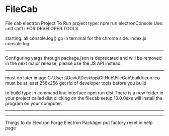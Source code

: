 # FileCab

File cab electron Project
To Run project type: npm run electronConsole
Use: cntl shift i FOR DEVELOPER TOOLS

starting: all console.log() go in ternimal for the chrome side. index.js console.log

---

Configuring yargs through package.json is deprecated and will be removed in the next major release, please use the JS API instead.

---

must do later
image C:\Users\David\Desktop\GitHub\FileCab\build\icon.ico must be at least 256x256
get rid of developer tools before you build

to build
type in command line interface
npm run dist
There is a new folder in your project called dist
clicking on the filecab setup 10.0.0exe will install the program on your computer.

---

---

Things to do
Electron Forge
Electron Packager
put factory reset in help page
